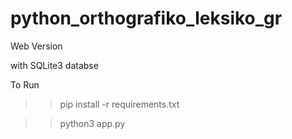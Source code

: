 # python_orthografiko_leksiko_gr

Web Version

with SQLite3 databse

To Run

> > pip install -r requirements.txt

> > python3 app.py
